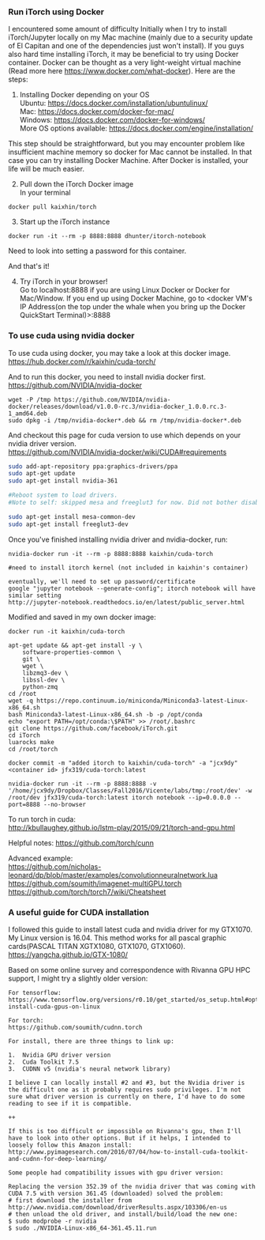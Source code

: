 

### Run iTorch using Docker

I encountered some amount of difficulty Initially when I try to install iTorch/Jupyter locally on my Mac machine (mainly due to a security update of El Capitan and one of the dependencies just won't install). If you guys also hard time installing iTorch, it may be beneficial to try using Docker container. Docker can be thought as a very light-weight virtual machine (Read more here https://www.docker.com/what-docker). Here are the steps:
 
1. Installing Docker depending on your OS  
Ubuntu: https://docs.docker.com/installation/ubuntulinux/  
Mac: https://docs.docker.com/docker-for-mac/  
Windows: https://docs.docker.com/docker-for-windows/  
More OS options available: https://docs.docker.com/engine/installation/  
 
This step should be straightforward, but you may encounter problem like insufficient machine memory so docker for Mac cannot be installed. In that case you can try installing Docker Machine. After Docker is installed, your life will be much easier.
 
2. Pull down the iTorch Docker image  
In your terminal  
```
docker pull kaixhin/torch
```

3. Start up the iTorch instance  
```
docker run -it --rm -p 8888:8888 dhunter/itorch-notebook
```

Need to look into setting a password for this container.

And that's it!
 
4. Try iTorch in your browser!  
Go to localhost:8888 if you are using Linux Docker or Docker for Mac/Window. If you end up using Docker Machine, go to <docker VM's IP Address(on the top under the whale when you bring up the Docker QuickStart Terminal)>:8888
 




### To use cuda using nvidia docker
To use cuda using docker, you may take a look at this docker image.  
https://hub.docker.com/r/kaixhin/cuda-torch/

And to run this docker, you need to install nvidia docker first.  
https://github.com/NVIDIA/nvidia-docker
```
wget -P /tmp https://github.com/NVIDIA/nvidia-docker/releases/download/v1.0.0-rc.3/nvidia-docker_1.0.0.rc.3-1_amd64.deb
sudo dpkg -i /tmp/nvidia-docker*.deb && rm /tmp/nvidia-docker*.deb
```

And checkout this page for cuda version to use which depends on your nvidia driver version.  
https://github.com/NVIDIA/nvidia-docker/wiki/CUDA#requirements
```bash
sudo add-apt-repository ppa:graphics-drivers/ppa
sudo apt-get update
sudo apt-get install nvidia-361

#Reboot system to load drivers. 
#Note to self: skipped mesa and freeglut3 for now. Did not bother disabling Nouveau

sudo apt-get install mesa-common-dev
sudo apt-get install freeglut3-dev
```

Once you've finished installing nvidia driver and nvidia-docker, run:
```
nvidia-docker run -it --rm -p 8888:8888 kaixhin/cuda-torch

#need to install itorch kernel (not included in kaixhin's container)

eventually, we'll need to set up password/certificate
google "jupyter notebook --generate-config"; itorch notebook will have similar setting
http://jupyter-notebook.readthedocs.io/en/latest/public_server.html

```

Modified and saved in my own docker image: 
```
docker run -it kaixhin/cuda-torch

apt-get update && apt-get install -y \
    software-properties-common \
    git \
    wget \
    libzmq3-dev \
    libssl-dev \
    python-zmq
cd /root
wget -q https://repo.continuum.io/miniconda/Miniconda3-latest-Linux-x86_64.sh
bash Miniconda3-latest-Linux-x86_64.sh -b -p /opt/conda
echo "export PATH=/opt/conda:\$PATH" >> /root/.bashrc
git clone https://github.com/facebook/iTorch.git 
cd iTorch
luarocks make
cd /root/torch

docker commit -m "added itorch to kaixhin/cuda-torch" -a "jcx9dy" <container id> jfx319/cuda-torch:latest

nvidia-docker run -it --rm -p 8888:8888 -v '/home/jcx9dy/Dropbox/Classes/Fall2016/Vicente/labs/tmp:/root/dev' -w /root/dev jfx319/cuda-torch:latest itorch notebook --ip=0.0.0.0 --port=8888 --no-browser
```


To run torch in cuda:  
http://kbullaughey.github.io/lstm-play/2015/09/21/torch-and-gpu.html

Helpful notes:
https://github.com/torch/cunn

Advanced example:  
https://github.com/nicholas-leonard/dp/blob/master/examples/convolutionneuralnetwork.lua  
https://github.com/soumith/imagenet-multiGPU.torch  
https://github.com/torch/torch7/wiki/Cheatsheet



### A useful guide for CUDA installation

I followed this guide to install latest cuda and nvidia driver for my GTX1070. My Linux version is 16.04.  This method works for all pascal graphic cards(PASCAL TITAN XGTX1080, GTX1070, GTX1060).  
https://yangcha.github.io/GTX-1080/

Based on some online survey and correspondence with Rivanna GPU HPC support, I might try a slightly older version: 

```
For tensorflow: 
https://www.tensorflow.org/versions/r0.10/get_started/os_setup.html#optional-install-cuda-gpus-on-linux

For torch: 
https://github.com/soumith/cudnn.torch

For install, there are three things to link up: 

1.  Nvidia GPU driver version
2.  Cuda Toolkit 7.5
3.  CUDNN v5 (nvidia's neural network library)

I believe I can locally install #2 and #3, but the Nvidia driver is the difficult one as it probably requires sudo privileges. I'm not sure what driver version is currently on there, I'd have to do some reading to see if it is compatible.

++

If this is too difficult or impossible on Rivanna's gpu, then I'll have to look into other options. But if it helps, I intended to loosely follow this Amazon install: 
http://www.pyimagesearch.com/2016/07/04/how-to-install-cuda-toolkit-and-cudnn-for-deep-learning/

Some people had compatibility issues with gpu driver version: 

Replacing the version 352.39 of the nvidia driver that was coming with CUDA 7.5 with version 361.45 (downloaded) solved the problem: 
# first download the installer from http://www.nvidia.com/download/driverResults.aspx/103306/en-us
# then unload the old driver, and install/build/load the new one:
$ sudo modprobe -r nvidia
$ sudo ./NVIDIA-Linux-x86_64-361.45.11.run
```







